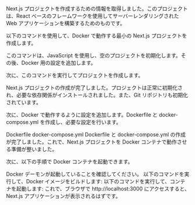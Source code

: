 Next.js プロジェクトを作成するための情報を取得しました。このプロジェクトは、React ベースのフレームワークを使用してサーバーレンダリングされた Web アプリケーションを構築するためのものです。

以下のコマンドを使用して、Docker で動作する最小の Next.js プロジェクトを作成します。

このコマンドは、JavaScript を使用し、空のプロジェクトを初期化します。その後、Docker 用の設定を追加します。

次に、このコマンドを実行してプロジェクトを作成します。

Next.js プロジェクトの作成が完了しました。プロジェクトは正常に初期化され、必要な依存関係がインストールされました。また、Git リポジトリも初期化されています。

次に、Docker で動作するように設定を追加します。Dockerfile と docker-compose.yml を作成し、必要な設定を行います。

Dockerfile
docker-compose.yml
Dockerfile と docker-compose.yml の作成が完了しました。これで、Next.js プロジェクトを Docker コンテナで動作させる準備が整いました。

次に、以下の手順で Docker コンテナを起動できます。

Docker デーモンが起動していることを確認してください。
以下のコマンドを実行して、Docker イメージをビルドします:
以下のコマンドを実行して、コンテナを起動します:
これで、ブラウザで http://localhost:3000 にアクセスすると、Next.js アプリケーションが表示されるはずです。